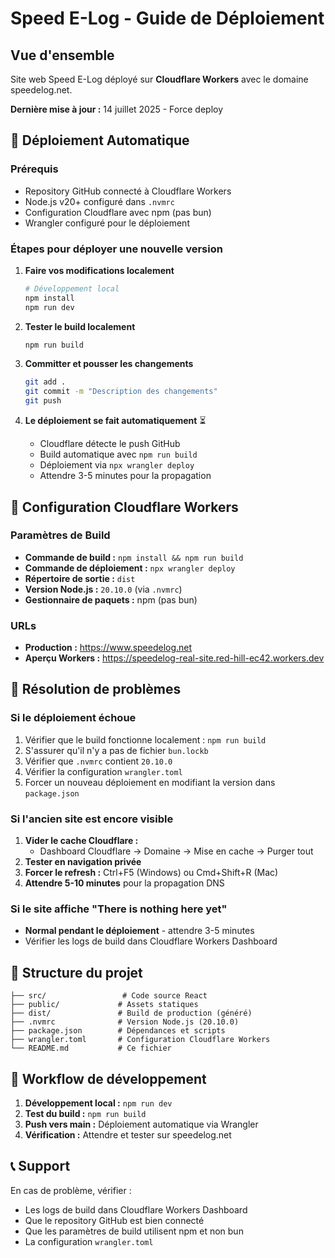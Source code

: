 # Speed E-Log - Guide de Déploiement

## Vue d'ensemble

Site web Speed E-Log déployé sur **Cloudflare Workers** avec le domaine speedelog.net.

**Dernière mise à jour :** 14 juillet 2025 - Force deploy

## 🚀 Déploiement Automatique

### Prérequis

- Repository GitHub connecté à Cloudflare Workers
- Node.js v20+ configuré dans `.nvmrc`
- Configuration Cloudflare avec npm (pas bun)
- Wrangler configuré pour le déploiement

### Étapes pour déployer une nouvelle version

1. **Faire vos modifications localement**

   ```bash
   # Développement local
   npm install
   npm run dev
   ```

2. **Tester le build localement**

   ```bash
   npm run build
   ```

3. **Committer et pousser les changements**

   ```bash
   git add .
   git commit -m "Description des changements"
   git push
   ```

4. **Le déploiement se fait automatiquement** ⏳

   - Cloudflare détecte le push GitHub
   - Build automatique avec `npm run build`
   - Déploiement via `npx wrangler deploy`
   - Attendre 3-5 minutes pour la propagation

## 🔧 Configuration Cloudflare Workers

### Paramètres de Build

- **Commande de build :** `npm install && npm run build`
- **Commande de déploiement :** `npx wrangler deploy`
- **Répertoire de sortie :** `dist`
- **Version Node.js :** `20.10.0` (via `.nvmrc`)
- **Gestionnaire de paquets :** npm (pas bun)

### URLs

- **Production :** <https://www.speedelog.net>
- **Aperçu Workers :** <https://speedelog-real-site.red-hill-ec42.workers.dev>

## 🐛 Résolution de problèmes

### Si le déploiement échoue

1. Vérifier que le build fonctionne localement : `npm run build`
2. S'assurer qu'il n'y a pas de fichier `bun.lockb`
3. Vérifier que `.nvmrc` contient `20.10.0`
4. Vérifier la configuration `wrangler.toml`
5. Forcer un nouveau déploiement en modifiant la version dans `package.json`

### Si l'ancien site est encore visible

1. **Vider le cache Cloudflare :**
   - Dashboard Cloudflare → Domaine → Mise en cache → Purger tout
2. **Tester en navigation privée**
3. **Forcer le refresh :** Ctrl+F5 (Windows) ou Cmd+Shift+R (Mac)
4. **Attendre 5-10 minutes** pour la propagation DNS

### Si le site affiche "There is nothing here yet"

- **Normal pendant le déploiement** - attendre 3-5 minutes
- Vérifier les logs de build dans Cloudflare Workers Dashboard

## 📁 Structure du projet

```text
├── src/                 # Code source React
├── public/             # Assets statiques
├── dist/               # Build de production (généré)
├── .nvmrc              # Version Node.js (20.10.0)
├── package.json        # Dépendances et scripts
├── wrangler.toml       # Configuration Cloudflare Workers
└── README.md           # Ce fichier
```

## 🔄 Workflow de développement

1. **Développement local :** `npm run dev`
2. **Test du build :** `npm run build`
3. **Push vers main :** Déploiement automatique via Wrangler
4. **Vérification :** Attendre et tester sur speedelog.net

## 📞 Support

En cas de problème, vérifier :

- Les logs de build dans Cloudflare Workers Dashboard
- Que le repository GitHub est bien connecté
- Que les paramètres de build utilisent npm et non bun
- La configuration `wrangler.toml`